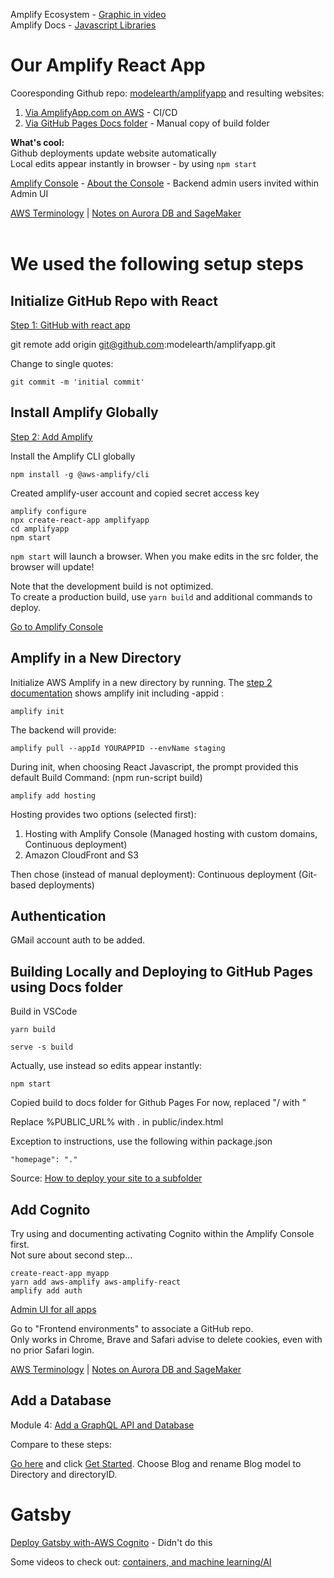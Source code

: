 

Amplify Ecosystem - [Graphic in video](https://www.youtube.com/watch?v=y7AesEGIRYM&feature=youtu.be&t=145)  
Amplify Docs - [Javascript Libraries](https://docs.amplify.aws/lib/q/platform/js)  

# Our Amplify React App

Cooresponding Github repo: [modelearth/amplifyapp](https://github.com/modelearth/amplifyapp/) 
and resulting websites:  
1. [Via AmplifyApp.com on AWS](https://main.d13yspuepcv5kl.amplifyapp.com/) - CI/CD  
2. [Via GitHub Pages Docs folder](https://model.earth/amplifyapp/) - Manual copy of build folder  

**What's cool:**  
Github deployments update website automatically  
Local edits appear instantly in browser - by using `npm start`  

[Amplify Console](https://console.aws.amazon.com/amplify/home) - 
[About the Console](https://docs.aws.amazon.com/amplify/latest/userguide/) - Backend admin users invited within Admin UI  

[AWS Terminology](terminology.html) | 
[Notes on Aurora DB and SageMaker](notes.html)  
<br>

# We used the following setup steps

## Initialize GitHub Repo with React
[Step 1: GitHub with react app](https://aws.amazon.com/getting-started/hands-on/build-react-app-amplify-graphql/module-one/) 


git remote add origin git@github.com:modelearth/amplifyapp.git

Change to single quotes:

	git commit -m 'initial commit'


## Install Amplify Globally

[Step 2: Add Amplify](https://aws.amazon.com/getting-started/hands-on/build-react-app-amplify-graphql/module-two/?e=gs2020&p=build-a-react-app-one)

Install the Amplify CLI globally

	npm install -g @aws-amplify/cli

Created amplify-user account and copied secret access key <!-- into core-admin aws/amplify folder -->

	amplify configure
	npx create-react-app amplifyapp
	cd amplifyapp
	npm start

`npm start` will launch a browser. When you make edits in the src folder, the browser will update!

Note that the development build is not optimized.  
To create a production build, use `yarn build` and additional commands to deploy.  

[Go to Amplify Console](https://console.aws.amazon.com/amplify/home)  


## Amplify in a New Directory

Initialize AWS Amplify in a new directory by running.
The [step 2 documentation](https://aws.amazon.com/getting-started/hands-on/build-react-app-amplify-graphql/module-two/?e=gs2020&p=build-a-react-app-one) shows amplify init including -appid
:

	amplify init


The backend will provide:

	amplify pull --appId YOURAPPID --envName staging

During init, when choosing React Javascript, the prompt provided this default 
Build Command:  (npm run-script build)

	amplify add hosting


Hosting provides two options (selected first):

1. Hosting with Amplify Console (Managed hosting with custom domains, Continuous deployment) 
2. Amazon CloudFront and S3 

Then chose (instead of manual deployment):
Continuous deployment (Git-based deployments) 

## Authentication

GMail account auth to be added.
<!-- 
Perhaps the following could be used for Google (Gmail) auth
maps.g .org account
https://console.developers.google.com/apis/credentials?project=georgia-directory
Project: Georgia Directory 
Credential page
-->

## Building Locally and Deploying to GitHub Pages using Docs folder

Build in VSCode

	yarn build

	serve -s build

Actually, use instead so edits appear instantly:  

	npm start


Copied build to docs folder for Github Pages
For now, replaced "/ with "

Replace %PUBLIC_URL% with . in public/index.html

Exception to instructions, use the following within package.json

	"homepage": "."

Source: [How to deploy your site to a subfolder](https://skryvets.com/blog/2018/09/20/an-elegant-solution-of-deploying-react-app-into-a-subdirectory/)



## Add Cognito

Try using and documenting activating Cognito within the Amplify Console first.  
Not sure about second step...

	create-react-app myapp
	yarn add aws-amplify aws-amplify-react
	amplify add auth


[Admin UI for all apps](https://us-east-1.console.aws.amazon.com/amplify/home?region=us-east-1#/)

Go to "Frontend environments" to associate a GitHub repo.  
Only works in Chrome, Brave and Safari advise to delete cookies, even with no prior Safari login.


[AWS Terminology](terminology.html) | 
[Notes on Aurora DB and SageMaker](notes.html)  


## Add a Database

Module 4: [Add a GraphQL API and Database](https://aws.amazon.com/getting-started/hands-on/build-react-app-amplify-graphql/module-four/?e=gs2020&p=build-a-react-app-intro)  

Compare to these steps:  

[Go here](https://docs.amplify.aws/start/q/integration/js) and click [Get Started](https://sandbox.amplifyapp.com/start#datastore). Choose Blog and rename Blog model to Directory and directoryID.


# Gatsby

[Deploy Gatsby with-AWS Cognito](https://ealtili.medium.com/deploy-gatsby-with-aws-amplify-console-cli-and-aws-cognito-aws-appsync-a94a48d73465) - Didn't do this  

Some videos to check out: [containers, and machine learning/AI](https://www.youtube.com/watch?v=3a86SFIRvVA)

<!--
# Expo for React Native - starter, then detach
https://hackernoon.com/understanding-expo-for-react-native-7bf23054bbcd

	"Many experienced React Native developers do not use Expo. Once you get comfortable with all the steps required to configure your projects yourself and deploy your apps, the benefits of Expo are greatly diminished. Also, if you’re looking for a way to handle over-the-air deployments, Microsoft’s CodePush is still best-in-class.""
-->




